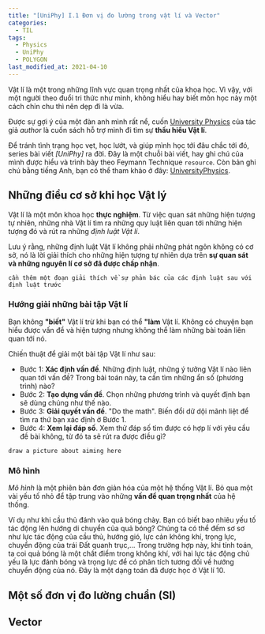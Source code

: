 ```yaml
---
title: "[UniPhy] I.1 Đơn vị đo lường trong vật lí và Vector"
categories:
  - TIL
tags:
  - Physics
  - UniPhy
  - POLYGON
last_modified_at: 2021-04-10
---
```


Vật lí là một trong những lĩnh vực quan trọng nhất của khoa học. Vì vậy, với một người theo đuổi tri thức như mình, không hiểu hay biết môn học này một cách chỉn chu thì nên dẹp đi là vừa.

Được sự gợi ý của một đàn anh mình rất nể, cuốn [University Physics](\link) của tác giả *author* là cuốn sách hỗ trợ mình đi tìm sự **thấu hiểu Vật lí**.

Để tránh tình trạng học vẹt, học lướt, và giúp mình học tới đâu chắc tới đó, series bài viết *[UniPhy]* ra đời. Đây là một chuỗi bài viết, hay ghi chú của mình được hiểu và trình bày theo Feymann Technique `resource`. Còn bản ghi chú bằng tiếng Anh, bạn có thể  tham khảo ở đây: [UniversityPhysics](\link).

## Những điều cơ sở khi học Vật lý

Vật lí là một môn khoa học **thực nghiệm**. Từ việc quan sát những hiện tượng tự nhiên, những nhà Vật lí tìm ra những quy luật liên quan tới những hiện tượng đó và rút ra những *định luật Vật lí*.

Lưu ý rằng, những định luật Vật lí không phải những phát ngôn không có cơ sở, nó là lời giải thích cho những hiện tượng tự nhiên dựa trên **sự quan sát và những nguyên lí cơ sở đã được chấp nhận**.

`cần thêm một đoạn giải thích về sự phản bác của các định luật sau với định luật trước`

### Hướng giải những bài tập Vật lí

Bạn không **"biết"** Vật lí trừ khi bạn có thể **"làm** Vật lí. Không có chuyện bạn hiểu được vấn đề và hiện tượng nhưng không thể làm những bài toán liên quan tới nó.

Chiến thuật để giải một bài tập Vật lí như sau:

- Bước 1: **Xác định vấn đề**. Những định luật, những ý tưởng Vật lí nào liên quan tới vấn đề? Trong bài toán này, ta cần tìm những ẩn số (phương trình) nào?
- Bước 2: **Tạo dựng vấn đề**. Chọn những phương trình và quyết định bạn sẽ dùng chúng như thế nào.
- Bước 3: **Giải quyết vấn đề**. "Do the math". Biến đổi dữ dội mãnh liệt để tìm ra thứ bạn xác định ở Bước 1.
- Bước 4: **Xem lại đáp số**. Xem thử đáp số tìm được có hợp lí với yêu cầu đề bài không, từ đó ta sẽ rút ra được điều gì?

`draw a picture about aiming here`

### Mô hình

*Mô hình* là một phiên bản đơn giản hóa của một hệ thống Vật lí. Bỏ qua một vài yếu tố nhỏ để tập trung vào những **vấn đề quan trọng nhất** của hệ thống.

Ví dụ như khi cầu thủ đánh vào quả bóng chày. Bạn có biết bao nhiêu yếu tố tác động lên hướng di chuyển của quả bóng? Chúng ta có thể đếm sơ sơ như lực tác động của cầu thủ, hướng gió, lực cản không khí, trọng lực, chuyển động của trái Đất quanh trục,... Trong trường hợp này, khi tính toán, ta coi quả bóng là một chất điểm trong không khí, với hai lực tác động chủ yếu là lực đánh bóng và trọng lực để có phân tích tương đối về hướng chuyển động của nó. Đây là một dạng toán đã được học ở Vật lí 10.

## Một số đơn vị đo lường chuẩn (SI)



## Vector
